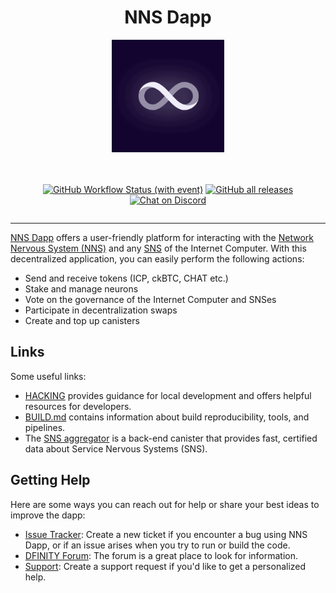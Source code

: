 
<div align="center" style="display:flex;flex-direction:column;">
  <h1>NNS Dapp</h1>

  <a href="https://nns.ic0.app/">
    <img src="./frontend/static/assets/favicons/icon-512x512.png" width="180px" alt="NNS Dapp logo" role="presentation"/>
  </a>

<br/>
<br/>

[![GitHub Workflow Status (with event)](https://img.shields.io/github/actions/workflow/status/dfinity/nns-dapp/build.yml?logo=github&label=Build%20and%20test)](https://github.com/dfinity/nns-dapp/actions/workflows/build.yml)
<a href="https://github.com/dfinity/nns-dapp/releases"><img src="https://img.shields.io/github/downloads/dfinity/nns-dapp/total?label=downloads&logo=github" alt="GitHub all releases"></a>
[![Chat on Discord](https://img.shields.io/badge/chat-Discord-lightgrey?logo=Discord&style=flat-square)](https://discord.gg/E9FxceAg2j)

</div>

---

[NNS Dapp](https://nns.ic0.app) offers a user-friendly platform for interacting with the [Network Nervous System (NNS)](https://internetcomputer.org/nns) and any [SNS](https://internetcomputer.org/docs/current/developer-docs/integrations/sns/introduction/sns-intro-high-level/) of the Internet Computer. With this decentralized application, you can easily perform the following actions:

- Send and receive tokens (ICP, ckBTC, CHAT etc.)
- Stake and manage neurons
- Vote on the governance of the Internet Computer and SNSes
- Participate in decentralization swaps
- Create and top up canisters

## Links

Some useful links:

- [HACKING](/HACKING.md) provides guidance for local development and offers helpful resources for developers.
- [BUILD.md](/BUILD.md) contains information about build reproducibility, tools, and pipelines.
- The [SNS aggregator](https://3r4gx-wqaaa-aaaaq-aaaia-cai.ic0.app/) is a back-end canister that provides fast, certified data about Service Nervous Systems (SNS).

## Getting Help

Here are some ways you can reach out for help or share your best ideas to improve the dapp:

- [Issue Tracker](https://github.com/dfinity/nns-dapp/issues): Create a new ticket if you encounter a bug using NNS Dapp, or if an issue arises when you try to run or build the code.
- [DFINITY Forum](https://forum.dfinity.org/): The forum is a great place to look for information.
- [Support](https://support.dfinity.org/hc/en-us/requests/new): Create a support request if you'd like to get a personalized help.
